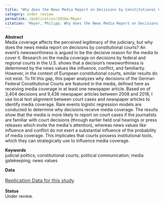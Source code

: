 ```yaml
---
title: "Why does the News Media Report on Decisions by Constitutional Courts? Explaining Media coverage of Court Decisions with the Case of the German Federal Constitutional Court"
category: under review
permalink: /publication/2018a-Meyer
citation: 'Meyer, Philipp. Why does the News Media Report on Decisions by Constitutional Courts? Explaining Media coverage of Court Decisions with the Case of the German Federal Constitutional Court. Working Paper.'
---
```


<p><b>Abstract</b><br>
Media coverage affects the perceived legitimacy of the judiciary, but why does the news media report on decisions by constitutional courts? An event’s newsworthiness is argued to be the decisive reason for the media to cover it. Research on the media coverage on decisions by federal and regional courts in the U.S. shows that a decision’s newsworthiness is determined by the news values like influence, conflict, and familiarity. However, in the context of European constitutional courts, similar results do not exist. To fill this gap, this paper analyzes why decisions of the German Federal Constitutional Courts are featured in the media, defined here as receiving media coverage in at least one newspaper article. Based on of 3,404 decisions and 9,436 newspaper articles between 2008 and 2018, I use local text alignment between court cases and newspaper articles to identify media coverage. Rare events logistic regression models are conducted to determine why decisions receive media coverage. The results show that the media is more likely to report on court cases if the journalists are familiar with court decisions (through earlier held oral hearings or press releases which invite the media's attention), whereas news values like influence and conflict do not exert a substantial influence of the probability of media coverage. This implicates that courts possess institutional tools, which they can strategically use to influence media coverage.</p>

<p><b>Keywords</b><br>judicial politics; constitutional courts; political communication; media gatekeeping; news values </p>

<p><b>Data</b><br>
<p style="line-height: 1.5;" align="left"><span style="font-size: medium;"><a style="line-height: 1.5;" href="https://github.com/phimeyer/Replication-Data-Media-Coverage-on-the-FCC"><span style="color: #333333;"><span style="font-size: medium;">Replication Data for this study</span></span></a>

<p><b>Status</b><br>
Under review.</p>





